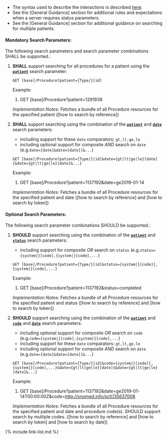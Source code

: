 - The syntax used to describe the interactions is described [here](general-guidance.html#search-syntax).
- See the [General Guidance] section for additional rules and expectations when a server requires status parameters.
- See the [General Guidance] section for additional guidance on searching for multiple patients.

#### Mandatory Search Parameters:

The following search parameters and search parameter combinations SHALL be supported.:

1. **SHALL** support searching for all procedures for a patient using the **[`patient`](SearchParameter-us-core-procedure-patient.html)** search parameter:

    `GET [base]/Procedure?patient={Type/}[id]`

    Example:
    
      1. GET [base]/Procedure?patient=1291938

    *Implementation Notes:* Fetches a bundle of all Procedure resources for the specified patient ([how to search by reference])

1. **SHALL** support searching using the combination of the **[`patient`](SearchParameter-us-core-procedure-patient.html)** and **[`date`](SearchParameter-us-core-procedure-date.html)** search parameters:
    - including support for these `date` comparators: `gt,lt,ge,le`
    - including optional support for composite *AND* search on `date` (e.g.`date=[date]&date=[date]]&...`)

    `GET [base]/Procedure?patient={Type/}[id]&date={gt|lt|ge|le}[date]{&date={gt|lt|ge|le}[date]&...}`

    Example:
    
      1. GET [base]/Procedure?patient=1137192&amp;date=ge2019-01-14

    *Implementation Notes:* Fetches a bundle of all Procedure resources for the specified patient and date ([how to search by reference] and [how to search by token])


#### Optional Search Parameters:

The following search parameter combinations SHOULD be supported.:

1. **SHOULD** support searching using the combination of the **[`patient`](SearchParameter-us-core-procedure-patient.html)** and **[`status`](SearchParameter-us-core-procedure-status.html)** search parameters:
    - including support for composite *OR* search on `status` (e.g.`status={system|}[code],{system|}[code],...`)

    `GET [base]/Procedure?patient={Type/}[id]&status={system|}[code]{,{system|}[code],...}`

    Example:
    
      1. GET [base]/Procedure?patient=1137192&amp;status=completed

    *Implementation Notes:* Fetches a bundle of all Procedure resources for the specified patient and status ([how to search by reference] and [how to search by token])

1. **SHOULD** support searching using the combination of the **[`patient`](SearchParameter-us-core-procedure-patient.html)** and **[`code`](SearchParameter-us-core-procedure-code.html)** and **[`date`](SearchParameter-us-core-procedure-date.html)** search parameters:
    - including optional support for composite *OR* search on `code` (e.g.`code={system|}[code],{system|}[code],...`)
    - including support for these `date` comparators: `gt,lt,ge,le`
    - including optional support for composite *AND* search on `date` (e.g.`date=[date]&date=[date]]&...`)

    `GET [base]/Procedure?patient={Type/}[id]&code={system|}[code]{,{system|}[code],...}&date={gt|lt|ge|le}[date]{&date={gt|lt|ge|le}[date]&...}`

    Example:
    
      1. GET [base]/Procedure?patient=1137192&amp;date=ge2019-01-14T00:00:00Z&amp;code=http://snomed.info/sct\|35637008

    *Implementation Notes:* Fetches a bundle of all Procedure resources for the specified patient and date and procedure code(s).  SHOULD support search by multiple codes. ([how to search by reference] and [how to search by token] and [how to search by date])



{% include link-list.md %}